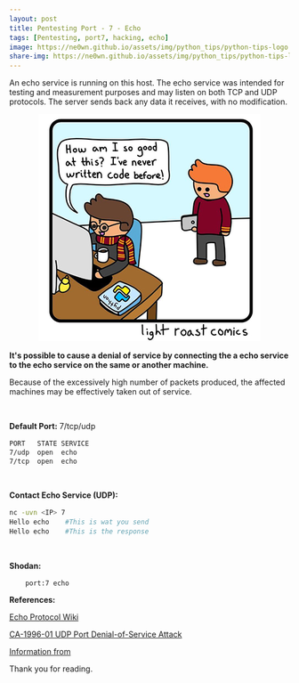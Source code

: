 ```yaml
---
layout: post
title: Pentesting Port - 7 - Echo 
tags: [Pentesting, port7, hacking, echo]
image: https://ne0wn.github.io/assets/img/python_tips/python-tips-logo.png
share-img: https://ne0wn.github.io/assets/img/python_tips/python-tips-logo.png
---
```


An echo service is running on this host. The echo service was intended for testing and measurement purposes and may listen on both TCP and UDP protocols. The server sends back any data it receives, with no modification.

<center><img src="/assets/img/python_tips/py-joke.jpg" alt="Python Joke"></center>

<b>It's possible to cause a denial of service by connecting the a echo service to the echo service on the same or another machine.</b>

Because of the excessively high number of packets produced, the affected machines may be effectively taken out of service.

<br>

<b>Default Port:</b> 7/tcp/udp

```shell
PORT   STATE SERVICE
7/udp  open  echo
7/tcp  open  echo
```
<br>

<b>Contact Echo Service (UDP):</b>

```bash
nc -uvn <IP> 7
Hello echo    #This is wat you send
Hello echo    #This is the response
```
<br>

<b>Shodan:</b>
```shell
    port:7 echo
```

<b>References:</b>

[Echo Protocol Wiki](https://en.wikipedia.org/wiki/Echo_Protocol)
<br>

[CA-1996-01 UDP Port Denial-of-Service Attack](https://resources.sei.cmu.edu/library/asset-view.cfm?assetID=496170)
<br>

[Information from](https://www.acunetix.com/vulnerabilities/web/echo-service-running)
<br>

Thank you for reading.